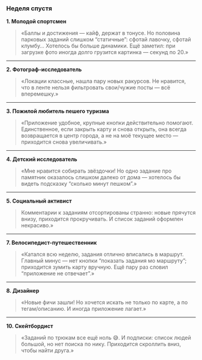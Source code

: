### Неделя спустя

**1. Молодой спортсмен**

> «Баллы и достижения — кайф, держат в тонусе. Но половина парковых заданий слишком “статичные”: сфотай лавочку, сфотай клумбу… Хотелось бы больше динамики. Ещё заметил: при загрузке фото иногда долго грузится картинка — секунд по 20.»

---

**2. Фотограф-исследователь**

> «Локации классные, нашла пару новых ракурсов. Не нравится, что в ленте нельзя фильтровать свои/чужие посты — всё вперемешку.»

---

**3. Пожилой любитель пешего туризма**

> «Приложение удобное, крупные кнопки действительно помогают. Единственное, если закрыть карту и снова открыть, она всегда возвращается в центр города, а не на моё текущее место — приходится снова увеличивать.»

---

**4. Детский исследователь**

> «Мне нравится собирать звёздочки! Но одно задание про памятник оказалось слишком далеко от дома — хотелось бы видеть подсказку “сколько минут пешком”.»

---

**5. Социальный активист**

> Комментарии к заданиям отсортированы странно: новые прячутся внизу, приходится прокручивать. И список заданий оформлен некрасиво.»

---

**7. Велосипедист-путешественник**

> «Катался всю неделю, задания отлично вписались в маршрут. Главный минус — нет кнопки “показать задания мо маршруту”; приходится зумить карту вручную. Ещё пару раз словил “приложение не отвечает”.»

---

**8. Дизайнер**

> «Новые фичи зашли! Но хочется искать не только по карте, а по тегам/описанию. И иногда приложение лагает.»

---

**10. Скейтбордист**

> «Заданий по трюкам все ещё ноль 😅. И подписки: список людей большой, но нет поиска по нику. Приходится скроллить вниз, чтобы найти друга.»
